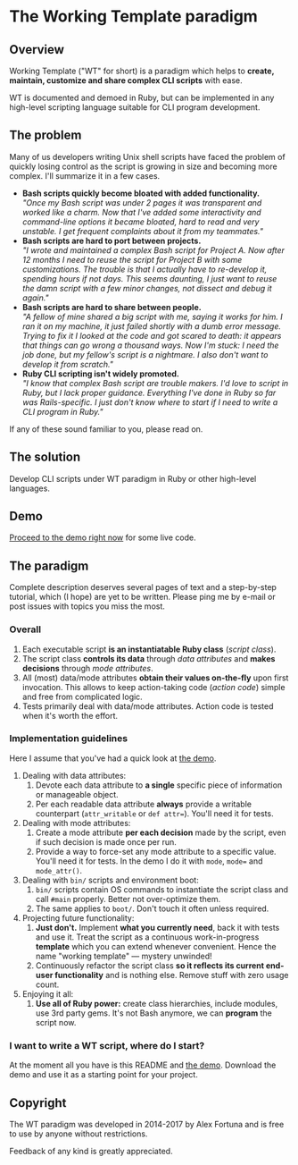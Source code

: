 
The Working Template paradigm
=============================

## Overview

Working Template ("WT" for short) is a paradigm which helps to **create, maintain, customize and share complex CLI scripts** with ease.

WT is documented and demoed in Ruby, but can be implemented in any high-level scripting language suitable for CLI program development.


## The problem

Many of us developers writing Unix shell scripts have faced the problem of quickly losing control as the script is growing in size and becoming more complex. I'll summarize it in a few cases.

* **Bash scripts quickly become bloated with added functionality.**<br />
  _"Once my Bash script was under 2 pages it was transparent and worked like a charm. Now that I've added some interactivity and command-line options it became bloated, hard to read and very unstable. I get frequent complaints about it from my teammates."_
* **Bash scripts are hard to port between projects.**<br />
  _"I wrote and maintained a complex Bash script for Project A. Now after 12 months I need to reuse the script for Project B with some customizations. The trouble is that I actually have to re-develop it, spending hours if not days. This seems daunting, I just want to reuse the damn script with a few minor changes, not dissect and debug it again."_
* **Bash scripts are hard to share between people.**<br />
  _"A fellow of mine shared a big script with me, saying it works for him. I ran it on my machine, it just failed shortly with a dumb error message. Trying to fix it I looked at the code and got scared to death: it appears that things can go wrong a thousand ways. Now I'm stuck: I need the job done, but my fellow's script is a nightmare. I also don't want to develop it from scratch."_
* **Ruby CLI scripting isn't widely promoted.**<br />
  _"I know that complex Bash script are trouble makers. I'd love to script in Ruby, but I lack proper guidance. Everything I've done in Ruby so far was Rails-specific. I just don't know where to start if I need to write a CLI program in Ruby."_

If any of these sound familiar to you, please read on.


## The solution

Develop CLI scripts under WT paradigm in Ruby or other high-level languages.


## Demo

<a href="demos/cpuinfo">Proceed to the demo right now</a> for some live code.


## The paradigm

Complete description deserves several pages of text and a step-by-step tutorial, which (I hope) are yet to be written. Please ping me by e-mail or post issues with topics you miss the most.

### Overall

1. Each executable script **is an instantiatable Ruby class** (_script class_).
2. The script class **controls its data** through _data attributes_ and **makes decisions** through _mode attributes_.
3. All (most) data/mode attributes **obtain their values on-the-fly** upon first invocation. This allows to keep action-taking code (_action code_) simple and free from complicated logic.
4. Tests primarily deal with data/mode attributes. Action code is tested when it's worth the effort.


### Implementation guidelines

Here I assume that you've had a quick look at <a href="demos/cpuinfo">the demo</a>.

1. Dealing with data attributes:
    1. Devote each data attribute to **a single** specific piece of information or manageable object.
    2. Per each readable data attribute **always** provide a writable counterpart (`attr_writable` or `def attr=`).
      You'll need it for tests.
2. Dealing with mode attributes:
    1. Create a mode attribute **per each decision** made by the script, even if such decision is made once per run.
    2. Provide a way to force-set any mode attribute to a specific value.
      You'll need it for tests.
      In the demo I do it with `mode`, `mode=` and `mode_attr()`.
3. Dealing with `bin/` scripts and environment boot:
    1. `bin/` scripts contain OS commands to instantiate the script class and call `#main` properly.
      Better not over-optimize them.
    2. The same applies to `boot/`.
      Don't touch it often unless required.
4. Projecting future functionality:
    1. **Just don't.**
      Implement **what you currently need**, back it with tests and use it.
      Treat the script as a continuous work-in-progress **template** which you can extend whenever convenient.
      Hence the name "working template" &mdash; mystery unwinded!
    2. Continuously refactor the script class **so it reflects its current end-user functionality** and is nothing else.
      Remove stuff with zero usage count.
5. Enjoying it all:
    1. **Use all of Ruby power:** create class hierarchies, include modules, use 3rd party gems.
      It's not Bash anymore, we can **program** the script now.


### I want to write a WT script, where do I start?

At the moment all you have is this README and <a href="demos/cpuinfo">the demo</a>.
Download the demo and use it as a starting point for your project.


## Copyright

The WT paradigm was developed in 2014-2017 by Alex Fortuna and is free to use by anyone without restrictions.

Feedback of any kind is greatly appreciated.
